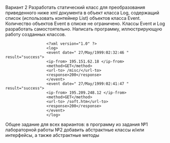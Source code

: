 Вариант 2
Разработать статический класс для преобразования приведенного ниже xml документа в объект класса Log, содержащий список (использовать контейнер List) объектов класса Event. Количество объектов Event в списке не ограничено. Классы Event и Log разработать самостоятельно.
Написать программу, иллюстрирующую работу созданных классов.

                      <?xml version="1.0" ?>
                      <log>
                      <event date=" 27/May/1999:02:32:46 " result="success">
                      <ip-from> 195.151.62.18 </ip-from>
                      <method>GET</method>
                      <url-to> /misc/</url-to>
                      <response>200</response>
                      </event>
                      <event date=" 27/May/1999:02:41:47 " result="success">
                      <ip-from> 195.209.248.12 </ip-from>
                      <method>GET</method>
                      <url-to> /soft.htm</url-to>
                      <response>200</response>
                      </event>
                      </log>
                     
Общее задание для всех вариантов: в программу из задания №1 лабораторной работы №2 добавить абстрактные классы и/или интерфейсы, а также абстрактные методы
